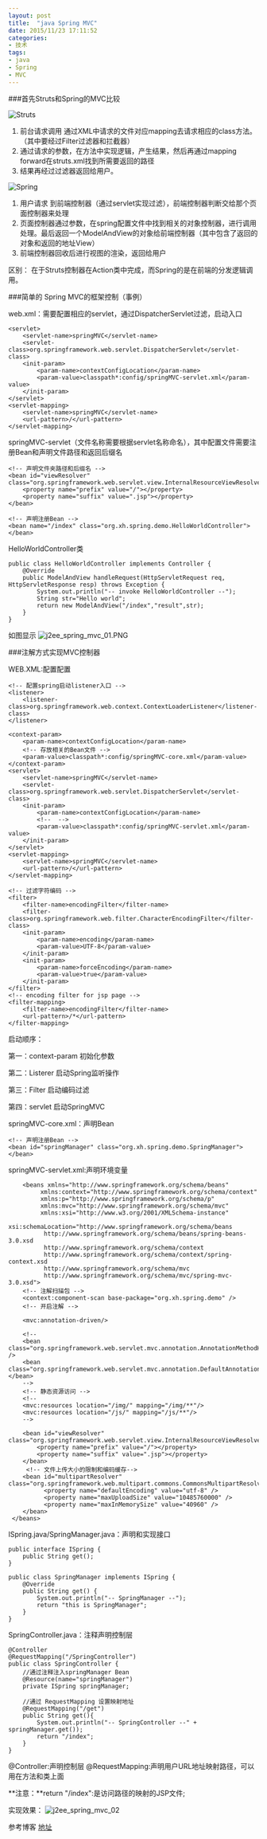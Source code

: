 ```yaml
---
layout: post
title:  "java Spring MVC"
date: 2015/11/23 17:11:52 
categories:
- 技术
tags:
- java 
- Spring
- MVC
---
```


###首先Struts和Spring的MVC比较

![Struts](http://img.my.csdn.net/uploads/201211/29/1354171583_5590.png)

1. 前台请求调用 通过XML中请求的文件对应mapping去请求相应的class方法。（其中要经过Filter过滤器和拦截器） 
2. 通过请求的参数，在方法中实现逻辑，产生结果，然后再通过mapping forward在struts.xml找到所需要返回的路径
3. 结果再经过过滤器返回给用户。

![Spring](http://sishuok.com/forum/upload/2012/7/14/529024df9d2b0d1e62d8054a86d866c9__1.JPG)

1. 用户请求 到前端控制器（通过servlet实现过滤），前端控制器判断交给那个页面控制器来处理
2. 页面控制器通过参数，在spring配置文件中找到相关的对象控制器，进行调用处理。最后返回一个ModelAndView的对象给前端控制器（其中包含了返回的对象和返回的地址View）
3. 前端控制器回收后进行视图的渲染，返回给用户

区别：
在于Struts控制器在Action类中完成，而Spring的是在前端的分发逻辑调用。


###简单的 Spring MVC的框架控制（事例）


web.xml：需要配置相应的servlet，通过DispatcherServlet过滤，启动入口

	<servlet>
		<servlet-name>springMVC</servlet-name>
		<servlet-class>org.springframework.web.servlet.DispatcherServlet</servlet-class>
		<init-param>
			<param-name>contextConfigLocation</param-name>
			<param-value>classpath*:config/springMVC-servlet.xml</param-value>
		</init-param>
	</servlet>
	<servlet-mapping>
		<servlet-name>springMVC</servlet-name>
		<url-pattern>/</url-pattern>
	</servlet-mapping>



springMVC-servlet（文件名称需要根据servlet名称命名），其中配置文件需要注册Bean和声明文件路径和返回后缀名

	
	<!-- 声明文件夹路径和后缀名 -->
	<bean id="viewResolver" class="org.springframework.web.servlet.view.InternalResourceViewResolver">  
        <property name="prefix" value="/"></property>
        <property name="suffix" value=".jsp"></property>  
    </bean>
    
    <!-- 声明注册Bean -->
    <bean name="/index" class="org.xh.spring.demo.HelloWorldController"></bean>

HelloWorldController类

	public class HelloWorldController implements Controller {
		@Override
		public ModelAndView handleRequest(HttpServletRequest req, HttpServletResponse resp) throws Exception {
			System.out.println("-- invoke HelloWorldController --");
			String str="Hello world";
			return new ModelAndView("/index","result",str);
		}
	}

如图显示
![j2ee_spring_mvc_01.PNG](http://i.imgur.com/w8NzU8T.png)



###注解方式实现MVC控制器

WEB.XML:配置配置 

	<!-- 配置spring启动listener入口 -->  
	<listener>
		<listener-class>org.springframework.web.context.ContextLoaderListener</listener-class>  
	</listener>
	
	<context-param>
		<param-name>contextConfigLocation</param-name>
		<!-- 存放相关的Bean文件 -->
		<param-value>classpath*:config/springMVC-core.xml</param-value>
	</context-param>
	<servlet>
		<servlet-name>springMVC</servlet-name>
		<servlet-class>org.springframework.web.servlet.DispatcherServlet</servlet-class>
		<init-param>
			<param-name>contextConfigLocation</param-name>
			<!--  -->
			<param-value>classpath*:config/springMVC-servlet.xml</param-value>
		</init-param>
	</servlet>
	<servlet-mapping>
		<servlet-name>springMVC</servlet-name>
		<url-pattern>/</url-pattern>
	</servlet-mapping>

	<!-- 过滤字符编码 -->
	<filter>
		<filter-name>encodingFilter</filter-name>
		<filter-class>org.springframework.web.filter.CharacterEncodingFilter</filter-class>
		<init-param>
			<param-name>encoding</param-name>
			<param-value>UTF-8</param-value>
		</init-param>
		<init-param>
			<param-name>forceEncoding</param-name>
			<param-value>true</param-value>
		</init-param>
	</filter>
	<!-- encoding filter for jsp page -->
	<filter-mapping>
		<filter-name>encodingFilter</filter-name>
		<url-pattern>/*</url-pattern>
	</filter-mapping>

启动顺序：

第一：context-param	初始化参数

第二：Listerer 启动Spring监听操作

第三：Filter	启动编码过滤

第四：servlet 启动SpringMVC


springMVC-core.xml：声明Bean
    
	<!-- 声明注册Bean -->
    <bean id="springManager" class="org.xh.spring.demo.SpringManager"></bean>

springMVC-servlet.xml:声明环境变量
	
		<beans xmlns="http://www.springframework.org/schema/beans"    
			 xmlns:context="http://www.springframework.org/schema/context"    
			 xmlns:p="http://www.springframework.org/schema/p"    
			 xmlns:mvc="http://www.springframework.org/schema/mvc"    
			 xmlns:xsi="http://www.w3.org/2001/XMLSchema-instance"    
			 xsi:schemaLocation="http://www.springframework.org/schema/beans    
		      http://www.springframework.org/schema/beans/spring-beans-3.0.xsd    
		      http://www.springframework.org/schema/context    
		      http://www.springframework.org/schema/context/spring-context.xsd    
		      http://www.springframework.org/schema/mvc    
		      http://www.springframework.org/schema/mvc/spring-mvc-3.0.xsd">  
	    <!-- 注解扫描包 -->  
	    <context:component-scan base-package="org.xh.spring.demo" />  
	    <!-- 开启注解 -->  
	      
	    <mvc:annotation-driven/>  
	      
	    <!-- 
	    <bean class="org.springframework.web.servlet.mvc.annotation.AnnotationMethodHandlerAdapter" />  
	    <bean class="org.springframework.web.servlet.mvc.annotation.DefaultAnnotationHandlerMapping"></bean>
	    -->  
	    <!-- 静态资源访问 -->  
	    <!--
	    <mvc:resources location="/img/" mapping="/img/**"/>    
	    <mvc:resources location="/js/" mapping="/js/**"/>     
	    -->
	    
	    <bean id="viewResolver" class="org.springframework.web.servlet.view.InternalResourceViewResolver">  
	        <property name="prefix" value="/"></property>  
	        <property name="suffix" value=".jsp"></property>  
	    </bean>  
	     <!-- 文件上传大小的限制和编码缓存-->
	    <bean id="multipartResolver" class="org.springframework.web.multipart.commons.CommonsMultipartResolver">  
	          <property name="defaultEncoding" value="utf-8" />  
	          <property name="maxUploadSize" value="10485760000" />  
	          <property name="maxInMemorySize" value="40960" />  
	    </bean>  
	 </beans>

ISpring.java/SpringManager.java：声明和实现接口

	public interface ISpring {
		public String get();
	}
	
	public class SpringManager implements ISpring {
		@Override
		public String get() {
			System.out.println("-- SpringManager --");
			return "this is SpringManager";
		}
	}

SpringController.java：注释声明控制层
	
	@Controller
	@RequestMapping("/SpringController")
	public class SpringController {
		//通过注释注入springManager Bean
		@Resource(name="springManager")
		private ISpring springManager;
		
		//通过 RequestMapping 设置映射地址 
		@RequestMapping("/get")
		public String get(){
			System.out.println("-- SpringController --" + springManager.get());
			return "/index";
		}
	}

@Controller:声明控制层
@RequestMapping:声明用户URL地址映射路径，可以用在方法和类上面

**注意：**return "/index":是访问路径的映射的JSP文件;

实现效果：
![j2ee_spring_mvc_02](http://i.imgur.com/PQW9uCA.png)


参考博客  [地址](http://blog.csdn.net/lishehe/article/details/38355757)


